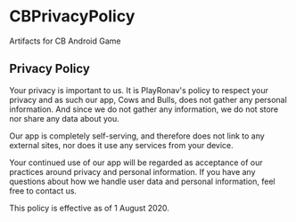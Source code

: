 # CBPrivacyPolicy
Artifacts for CB Android Game

<h2>Privacy Policy</h2>
<p>Your privacy is important to us. It is PlayRonav's policy to respect your privacy and as such our app, Cows and Bulls, does not gather any personal information. And since we do not gather any information, we do not store nor share any data about you.</p>
<p>Our app is completely self-serving, and therefore does not link to any external sites, nor does it use any services from your device.</p> 
<p>Your continued use of our app will be regarded as acceptance of our practices around privacy and personal information. If you have any questions about how we handle user data and personal information, feel free to contact us.</p>
<p>This policy is effective as of 1 August 2020.</p>
